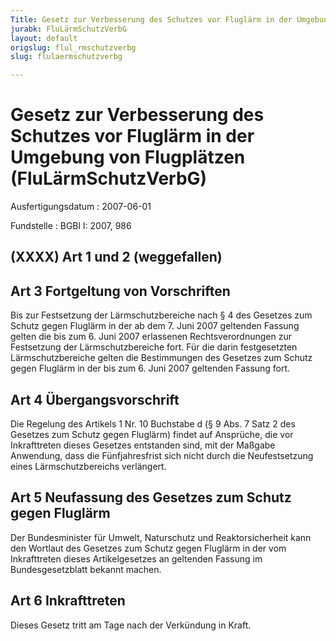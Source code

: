 ```yaml
---
Title: Gesetz zur Verbesserung des Schutzes vor Fluglärm in der Umgebung von  Flugplätzen
jurabk: FluLärmSchutzVerbG
layout: default
origslug: flul_rmschutzverbg
slug: flulaermschutzverbg

---
```


# Gesetz zur Verbesserung des Schutzes vor Fluglärm in der Umgebung von  Flugplätzen (FluLärmSchutzVerbG)

Ausfertigungsdatum
:   2007-06-01

Fundstelle
:   BGBl I: 2007, 986



## (XXXX) Art 1 und 2 (weggefallen)


## Art 3 Fortgeltung von Vorschriften

Bis zur Festsetzung der Lärmschutzbereiche nach § 4 des Gesetzes zum
Schutz gegen Fluglärm in der ab dem 7. Juni 2007 geltenden Fassung
gelten die bis zum 6. Juni 2007 erlassenen Rechtsverordnungen zur
Festsetzung der Lärmschutzbereiche fort. Für die darin festgesetzten
Lärmschutzbereiche gelten die Bestimmungen des Gesetzes zum Schutz
gegen Fluglärm in der bis zum 6. Juni 2007 geltenden Fassung fort.


## Art 4 Übergangsvorschrift

Die Regelung des Artikels 1 Nr. 10 Buchstabe d (§ 9 Abs. 7 Satz 2 des
Gesetzes zum Schutz gegen Fluglärm) findet auf Ansprüche, die vor
Inkrafttreten dieses Gesetzes entstanden sind, mit der Maßgabe
Anwendung, dass die Fünfjahresfrist sich nicht durch die
Neufestsetzung eines Lärmschutzbereichs verlängert.


## Art 5 Neufassung des Gesetzes zum Schutz gegen Fluglärm

Der Bundesminister für Umwelt, Naturschutz und Reaktorsicherheit kann
den Wortlaut des Gesetzes zum Schutz gegen Fluglärm in der vom
Inkrafttreten dieses Artikelgesetzes an geltenden Fassung im
Bundesgesetzblatt bekannt machen.


## Art 6 Inkrafttreten

Dieses Gesetz tritt am Tage nach der Verkündung in Kraft.

